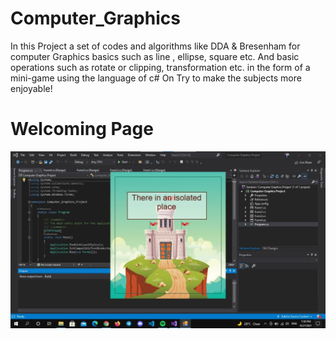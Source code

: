 # Computer_Graphics
In this Project a set of codes and algorithms like DDA &amp; Bresenham for  computer Graphics  basics such as line , ellipse,  square etc. And basic  operations such as rotate  or clipping, transformation etc. in the form of a mini-game using the language of c#   On Try to make the subjects more enjoyable!

# Welcoming Page
![Welcoming Page](https://github.com/MariamAlsaedy/Computer_Graphics/blob/main/images/photo_2021-10-10_23-47-16.jpg)
